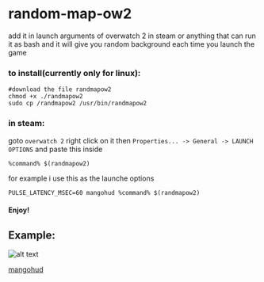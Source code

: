 # random-map-ow2
add it in launch arguments of overwatch 2 in steam or anything that can run it as bash and it will give you random background each time you launch the game
### to install(currently only for linux):
```
#download the file randmapow2
chmod +x ./randmapow2
sudo cp /randmapow2 /usr/bin/randmapow2
```
### in steam:
goto ``overwatch 2`` right click on it then ``Properties... -> General -> LAUNCH OPTIONS`` and paste this inside
```
%command% $(randmapow2)
```
for example i use this as the launche options
```
PULSE_LATENCY_MSEC=60 mangohud %command% $(randmapow2)
```
#### Enjoy!
## Example:
![alt text](https://github.com/shlomi8801-2/random-map-ow2/blob/main/github%20random%20ow2%20backgroud.GIF)


[mangohud](https://github.com/flightlessmango/MangoHud)

